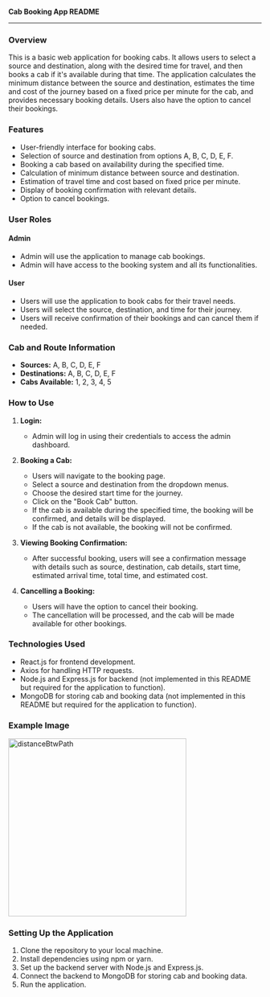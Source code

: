 **Cab Booking App README**

---

### Overview

This is a basic web application for booking cabs. It allows users to select a source and destination, along with the desired time for travel, and then books a cab if it's available during that time. The application calculates the minimum distance between the source and destination, estimates the time and cost of the journey based on a fixed price per minute for the cab, and provides necessary booking details. Users also have the option to cancel their bookings.

### Features

- User-friendly interface for booking cabs.
- Selection of source and destination from options A, B, C, D, E, F.
- Booking a cab based on availability during the specified time.
- Calculation of minimum distance between source and destination.
- Estimation of travel time and cost based on fixed price per minute.
- Display of booking confirmation with relevant details.
- Option to cancel bookings.

### User Roles

#### Admin
- Admin will use the application to manage cab bookings.
- Admin will have access to the booking system and all its functionalities.

#### User
- Users will use the application to book cabs for their travel needs.
- Users will select the source, destination, and time for their journey.
- Users will receive confirmation of their bookings and can cancel them if needed.

### Cab and Route Information

- **Sources:** A, B, C, D, E, F
- **Destinations:** A, B, C, D, E, F
- **Cabs Available:** 1, 2, 3, 4, 5

### How to Use

1. **Login:**
   - Admin will log in using their credentials to access the admin dashboard.

2. **Booking a Cab:**
   - Users will navigate to the booking page.
   - Select a source and destination from the dropdown menus.
   - Choose the desired start time for the journey.
   - Click on the "Book Cab" button.
   - If the cab is available during the specified time, the booking will be confirmed, and details will be displayed.
   - If the cab is not available, the booking will not be confirmed.

3. **Viewing Booking Confirmation:**
   - After successful booking, users will see a confirmation message with details such as source, destination, cab details, start time, estimated arrival time, total time, and estimated cost.

4. **Cancelling a Booking:**
   - Users will have the option to cancel their booking.
   - The cancellation will be processed, and the cab will be made available for other bookings.

### Technologies Used

- React.js for frontend development.
- Axios for handling HTTP requests.
- Node.js and Express.js for backend (not implemented in this README but required for the application to function).
- MongoDB for storing cab and booking data (not implemented in this README but required for the application to function).

### Example Image

<img width="354" alt="distanceBtwPath" src="https://github.com/Srishti168/CabBooking/assets/101701334/719e1474-a991-422d-be9e-fae69fde76c1">

### Setting Up the Application

1. Clone the repository to your local machine.
2. Install dependencies using npm or yarn.
3. Set up the backend server with Node.js and Express.js.
4. Connect the backend to MongoDB for storing cab and booking data.
5. Run the application.



